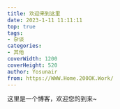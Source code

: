 ```yaml
---
title: 欢迎来到这里
date: 2023-1-11 11:11:11
top: true
tags:
- 杂谈
categories:
- 其他
coverWidth: 1200
coverHeight: 520
author: Yosunair
from: https://WWW.Home.200OK.Work/
---
```



这里是一个博客，欢迎您的到来~   